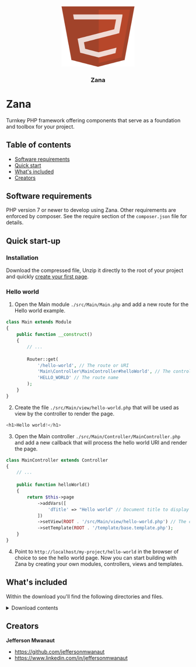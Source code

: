 <p align="center">
    <img src="public/img/icon.png" alt="Zana logo" width="200" height="165">
</p>

<h3 align="center">Zana</h3>

# Zana

Turnkey PHP framework offering components that serve as a foundation and toolbox for your project.

## Table of contents

- [Software requirements](#software-requirements)
- [Quick start](#quick-start-up)
- [What's included](#whats-included)
- [Creators](#creators)

## Software requirements

PHP version 7 or newer to develop using Zana. Other requirements are enforced by composer. See the require section of the `composer.json` file for details.

## Quick start-up

### Installation

Download the compressed file, Unzip it directly to the root of your project and quickly [create your first page](#hello-world).

### Hello world

1. Open the Main module `./src/Main/Main.php` and add a new route for the Hello world example.
```php
class Main extends Module
{
    public function __construct()
    {
        // ...

        Router::get(
            '/hello-world', // The route or URI
            'Main\Controller\MainController#helloWorld', // The controller or callback that will process the URI and render the page
            'HELLO_WORLD' // The route name
        );
    }
}
```
2. Create the file `./src/Main/view/hello-world.php` that will be used as view by the controller to render the page.
```php
<h1>Hello world!</h1>
```
3. Open the Main controller `./src/Main/Controller/MainController.php` and add a new callback that will process the hello world URI and render the page.
```php
class MainController extends Controller
{
    // ...

    public function helloWorld()
    {
        return $this->page
            ->addVars([
                'dTitle' => "Hello world" // Document title to display in the browser tab
            ])
            ->setView(ROOT . '/src/Main/view/hello-world.php') // The content of the hello-world web page
            ->setTemplate(ROOT . '/template/base.template.php');
    }
}
```
4. Point to `http://localhost/my-project/hello-world` in the browser of choice to see the hello world page. Now you can start building with Zana by creating your own modules, controllers, views and templates.

## What's included

Within the download you'll find the following directories and files.

<details>
  <summary>Download contents</summary>

  ```text
  zana/
  ├── config/
  │   ├── ABAC/
  │   │   └── policy.json
  │   ├── com.php
  │   ├── dev.php
  │   ├── mode.txt
  │   ├── modules.php
  │   └── prod.php
  ├── public/
  │   ├── css/
  │   │   └── app.css
  │   ├── img/
  │   │   ├── icon.png
  │   │   ├── zana-1.png
  │   │   └── zana-2.png
  │   ├── js/
  │   │   └── app.js
  │   └── app.php
  ├── src/
  │   ├── Doc/
  │   │   ├── Controller/
  │   │   │   └── DocController.php
  │   │   ├── view/
  │   │   │   ├── default.php
  │   │   │   ├── download.php
  │   │   │   ├── example.php
  │   │   │   └── structure.php
  │   │   └── Doc.php
  │   └── Main/
  │       ├── Controller/
  │       │   └── MainController.php
  │       ├── view/
  │       │   └── website-under-construction.php
  │       └── Main.php
  ├── template/
  │   ├── partial/
  │   │   ├── base-footer.inc.php
  │   │   └── base-header.inc.php
  │   ├── base.template.php
  │   └── zana.template.php
  ├── vendor/
  │   ├── zana/
  │   │   ├── ABAC/
  │   │   │   └── Policy.php
  │   │   ├── Config/
  │   │   │   ├── com.php
  │   │   │   ├── Config.php
  │   │   │   ├── dev.php
  │   │   │   ├── mode.txt
  │   │   │   ├── modules.php
  │   │   │   └── prod.php
  │   │   ├── Cookie/
  │   │   │   └── Cookie.php
  │   │   ├── Database/
  │   │   │   ├── Connection/
  │   │   │   │   ├── MySQLDB.php
  │   │   │   │   ├── PostgreSQLDB.php
  │   │   │   │   └── SQLiteDB.php
  │   │   │   ├── DAO/
  │   │   │   │   ├── MySQLDAP.php
  │   │   │   │   ├── PostgreDAO.php
  │   │   │   │   └── SQLiteAO.php
  │   │   │   ├── DbFactory.php
  │   │   │   └── DbType.php
  │   │   ├── Entity/
  │   │   │   ├── Entity.php
  │   │   │   └── JsonSerializableEntity.php
  │   │   ├── Http/
  │   │   │   ├── HttpException.php
  │   │   │   ├── HttpRequest.php
  │   │   │   ├── HttpResponse.php
  │   │   │   ├── Page.php
  │   │   │   └── PageFormat.php
  │   │   ├── Pattern/
  │   │   │   ├── DAO/
  │   │   │   │   ├── DAO.php
  │   │   │   │   └── IDAO.php
  │   │   │   ├── AbstractFactory.php
  │   │   │   └── Singleton.php
  │   │   ├── Router/
  │   │   │   ├── Route.php
  │   │   │   ├── Router.php
  │   │   │   └── RouterException.php
  │   │   ├── Session/
  │   │   │   ├── Session.php
  │   │   │   └── SessionInterface.php
  │   │   ├── Application.php
  │   │   ├── Controller.php
  │   │   ├── Exception.php
  │   │   └── Module.php
  │   └── autoload.php
  ├── .htaccess
  ├── composer.json
  ├── composer.lock
  └── README.md
  ```
</details>

## Creators

**Jefferson Mwanaut**

- <https://github.com/jeffersonmwanaut>
- <https://www.linkedin.com/in/jeffersonmwanaut>
